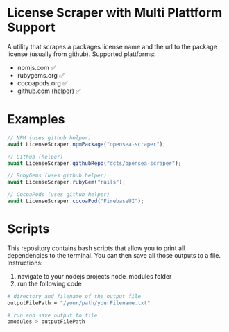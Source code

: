 # License Scraper with Multi Plattform Support
A utility that scrapes a packages license name and the url to the package license (usually from github). Supported plattforms:
- npmjs.com ✅
- rubygems.org ✅ 
- cocoapods.org ✅
- github.com (helper) ✅

# Examples
```js
// NPM (uses github helper)
await LicenseScraper.npmPackage("opensea-scraper");

// Github (helper)
await LicenseScraper.githubRepo("dcts/opensea-scraper");

// RubyGems (uses github helper)
await LicenseScraper.rubyGem("rails");

// CocoaPods (uses github helper)
await LicenseScraper.cocoaPod("FirebaseUI");
```

# Scripts
This repository contains bash scripts that allow you to print all dependencies to the terminal. You can then save all those outputs to a file. Instructions:
1. navigate to your nodejs projects node_modules folder
2. run the following code
```bash
# directory and filename of the output file
outputFilePath = "/your/path/yourFilename.txt" 

# run and save output to file
pmodules > outputFilePath
```
